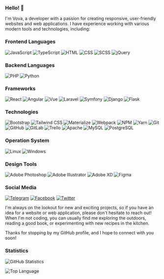 ### Hello! 👋

I'm Vova, a developer with a passion for creating responsive, user-friendly websites and web applications. I have experience working with various modern tools and technologies, including:

### Frontend Languages

![JavaScript](https://img.shields.io/badge/-JavaScript-000?&logo=JavaScript)
![TypeScript](https://img.shields.io/badge/-TypeScript-000?&logo=TypeScript)
![HTML](https://img.shields.io/badge/-HTML-000?&logo=HTML5)
![CSS](https://img.shields.io/badge/-CSS-000?&logo=CSS3)
![SCSS](https://img.shields.io/badge/-SCSS-000?&logo=SASS)
![jQuery](https://img.shields.io/badge/-jQuery-000?&logo=jQuery)

### Backend Languages

![PHP](https://img.shields.io/badge/-PHP-000?&logo=PHP)
![Python](https://img.shields.io/badge/-Python-000?&logo=Python)

### Frameworks

![React](https://img.shields.io/badge/-React-000?&logo=React)
![Angular](https://img.shields.io/badge/-Angular-000?&logo=Angular)
![Vue](https://img.shields.io/badge/-Vue-000?&logo=Vue.js)
![Laravel](https://img.shields.io/badge/-Laravel-000?&logo=Laravel)
![Symfony](https://img.shields.io/badge/-Symfony-000?&logo=Symfony)
![Django](https://img.shields.io/badge/-Django-000?&logo=Django)
![Flask](https://img.shields.io/badge/-Flask-000?&logo=Flask)

### Technologies

![Bootstrap](https://img.shields.io/badge/-Bootstrap-000?&logo=Bootstrap)
![Tailwind CSS](https://img.shields.io/badge/-Tailwind%20CSS-000?&logo=Tailwind-CSS)
![Materialize](https://img.shields.io/badge/-Materialize-000?&logo=Materialize)
![Webpack](https://img.shields.io/badge/-Webpack-000?&logo=Webpack)
![NPM](https://img.shields.io/badge/-NPM-000?&logo=NPM)
![Yarn](https://img.shields.io/badge/-Yarn-000?&logo=Yarn)
![Git](https://img.shields.io/badge/-Git-000?&logo=Git)
![GitHub](https://img.shields.io/badge/-GitHub-000?&logo=GitHub)
![GitLab](https://img.shields.io/badge/-GitLab-000?&logo=GitLab)
![Trello](https://img.shields.io/badge/-Trello-0052CC?logo=Trello&logoColor=white)
![Apache](https://img.shields.io/badge/-Apache-000?&logo=Apache)
![MySQL](https://img.shields.io/badge/-MySQL-000?&logo=MySQL)
![PostgreSQL](https://img.shields.io/badge/-PostgreSQL-000?&logo=PostgreSQL)

### Operation System

![Linux](https://img.shields.io/badge/-Linux-000?&logo=Linux)
![Windows](https://img.shields.io/badge/-Windows-000?&logo=Windows)

### Design Tools

![Adobe Photoshop](https://img.shields.io/badge/-Adobe%20Photoshop-000?&logo=Adobe-Photoshop)
![Adobe Illustrator](https://img.shields.io/badge/-Adobe%20Illustrator-000?&logo=Adobe-Illustrator)
![Adobe XD](https://img.shields.io/badge/-Adobe%20XD-000?&logo=Adobe-XD)
![Figma](https://img.shields.io/badge/-Figma-000?&logo=Figma)

### Social Media

[![Telegram](https://img.shields.io/badge/-Telegram-0088cc?&logo=Telegram)](https://t.me/vovaddk)
[![Facebook](https://img.shields.io/badge/-Facebook-1877f2?&logo=Facebook)](https://www.facebook.com/vovaddk/)
[![Twitter](https://img.shields.io/badge/-Twitter-1da1f2?&logo=Twitter)](https://twitter.com/vovaddk)

I'm always on the lookout for new and exciting projects, so if you have an idea for a website or web application, please don't hesitate to reach out! When I'm not coding, you can usually find me exploring the outdoors, reading a good book, or experimenting with new recipes in the kitchen.

Thanks for stopping by my GitHub profile, and I hope to connect with you soon!

### Statistics

![GitHub Statistics ](https://github-readme-stats.vercel.app/api?username=vovaddk&show_icons=true&theme=radical)

![Top Language](https://github-readme-stats.vercel.app/api/top-langs/?username=vovaddk&layout=compact)
